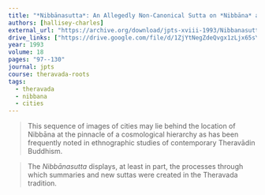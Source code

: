 ```yaml
---
title: "*Nibbānasutta*: An Allegedly Non-Canonical Sutta on *Nibbāna* as a Great City"
authors: [hallisey-charles]
external_url: "https://archive.org/download/jpts-xviii-1993/Nibbanasutta%20-%20Charles%20Hallisey_text.pdf"
drive_links: ["https://drive.google.com/file/d/1ZjYtNegZdeQvgx1zLjx65sYuoqAOx8Ig/view?usp=drivesdk"]
year: 1993
volume: 18
pages: "97--130"
journal: jpts
course: theravada-roots
tags:
  - theravada
  - nibbana
  - cities
---
```


> This sequence of images of cities may lie behind the location of Nibbāna at the pinnacle of a cosmological hierarchy as has been frequently noted in ethnographic studies of contemporary Theravādin Buddhism.

> The *Nibbānasutta* displays, at least in part, the processes through which summaries and new suttas were created in the Theravada tradition.

